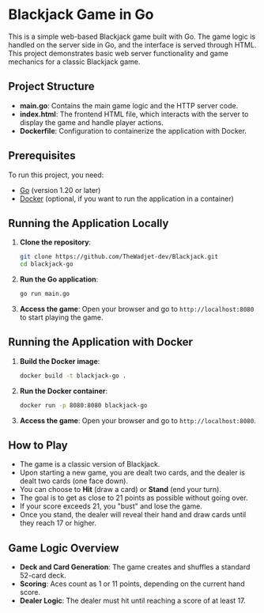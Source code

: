 # Blackjack Game in Go

This is a simple web-based Blackjack game built with Go. The game logic is handled on the server side in Go, and the interface is served through HTML. This project demonstrates basic web server functionality and game mechanics for a classic Blackjack game.

## Project Structure

- **main.go**: Contains the main game logic and the HTTP server code.
- **index.html**: The frontend HTML file, which interacts with the server to display the game and handle player actions.
- **Dockerfile**: Configuration to containerize the application with Docker.

## Prerequisites

To run this project, you need:
- [Go](https://golang.org/dl/) (version 1.20 or later)
- [Docker](https://www.docker.com/get-started) (optional, if you want to run the application in a container)

## Running the Application Locally

1. **Clone the repository**:
    ```bash
    git clone https://github.com/TheWadjet-dev/Blackjack.git
    cd blackjack-go
    ```

2. **Run the Go application**:
    ```bash
    go run main.go
    ```

3. **Access the game**:
   Open your browser and go to `http://localhost:8080` to start playing the game.

## Running the Application with Docker

1. **Build the Docker image**:
    ```bash
    docker build -t blackjack-go .
    ```

2. **Run the Docker container**:
    ```bash
    docker run -p 8080:8080 blackjack-go
    ```

3. **Access the game**:
   Open your browser and go to `http://localhost:8080`.

## How to Play

- The game is a classic version of Blackjack. 
- Upon starting a new game, you are dealt two cards, and the dealer is dealt two cards (one face down).
- You can choose to **Hit** (draw a card) or **Stand** (end your turn).
- The goal is to get as close to 21 points as possible without going over.
- If your score exceeds 21, you "bust" and lose the game.
- Once you stand, the dealer will reveal their hand and draw cards until they reach 17 or higher.

## Game Logic Overview

- **Deck and Card Generation**: The game creates and shuffles a standard 52-card deck.
- **Scoring**: Aces count as 1 or 11 points, depending on the current hand score.
- **Dealer Logic**: The dealer must hit until reaching a score of at least 17.
